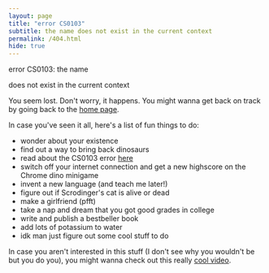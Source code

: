 ```yaml
---
layout: page
title: "error CS0103"
subtitle: the name does not exist in the current context
permalink: /404.html
hide: true
---
```


error CS0103: the name <p id="demo"></p> does not exist in the current context

<script>
  var x = location.href;
  document.getElementById("demo").innerHTML = x;
</script>

You seem lost. Don't worry, it happens. You might wanna get back on track by going back to the [home page](https://omprabhu31.github.io/gamedev/).

In case you've seen it all, here's a list of fun things to do:

* wonder about your existence
* find out a way to bring back dinosaurs
* read about the CS0103 error [here](https://support.unity3d.com/hc/en-us/articles/206139166-What-is-CS0103-#:~:text=CS0103%20is%20caused%20when%20you%20are%20using%20a,name%20%60displayFirstName%27%20does%20not%20exist%20in%20the%20current)
* switch off your internet connection and get a new highscore on the Chrome dino minigame
* invent a new language (and teach me later!)
* figure out if Scrodinger's cat is alive or dead
* make a girlfriend (pfft)
* take a nap and dream that you got good grades in college
* write and publish a bestbeller book
* add lots of potassium to water
* idk man just figure out some cool stuff to do

In case you aren't interested in this stuff (I don't see why you wouldn't be but you do you), you might wanna check out this really [cool video]().
